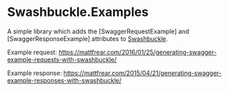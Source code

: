 # Swashbuckle.Examples
A simple library which adds the [SwaggerRequestExample] and [SwaggerResponseExample] attributes to [Swashbuckle](https://github.com/domaindrivendev/Swashbuckle).

Example request:
https://mattfrear.com/2016/01/25/generating-swagger-example-requests-with-swashbuckle/ 

Example response: 
https://mattfrear.com/2015/04/21/generating-swagger-example-responses-with-swashbuckle/

